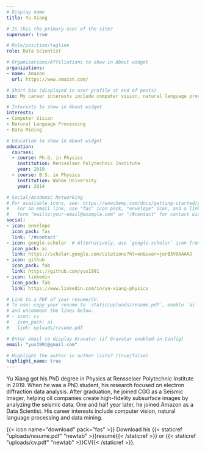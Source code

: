 ```yaml
---
# Display name
title: Yu Xiang

# Is this the primary user of the site?
superuser: true

# Role/position/tagline
role: Data Scientist

# Organizations/Affiliations to show in About widget
organizations:
- name: Amazon
  url: https://www.amazon.com/

# Short bio (displayed in user profile at end of posts)
bio: My career interests include computer vision, natural language processing and data mining.

# Interests to show in About widget
interests:
- Computer Vision
- Natural Language Processing
- Data Mining

# Education to show in About widget
education:
  courses:
  - course: Ph.D. in Physics
    institution: Rensselaer Polytechnic Institute
    year: 2019
  - course: B.S. in Physics
    institution: Wuhan University
    year: 2014

# Social/Academic Networking
# For available icons, see: https://wowchemy.com/docs/getting-started/page-builder/#icons
#   For an email link, use "fas" icon pack, "envelope" icon, and a link in the
#   form "mailto:your-email@example.com" or "/#contact" for contact widget.
social:
- icon: envelope
  icon_pack: fas
  link: '/#contact'
- icon: google-scholar  # Alternatively, use `google-scholar` icon from `ai` icon pack
  icon_pack: ai
  link: https://scholar.google.com/citations?hl=en&user=jurB3V0AAAAJ
- icon: github
  icon_pack: fab
  link: https://github.com/yux1991
- icon: linkedin
  icon_pack: fab
  link: https://www.linkedin.com/in/yu-xiang-physics

# Link to a PDF of your resume/CV.
# To use: copy your resume to `static/uploads/resume.pdf`, enable `ai` icons in `params.toml`, 
# and uncomment the lines below.
# - icon: cv
#   icon_pack: ai
#   link: uploads/resume.pdf

# Enter email to display Gravatar (if Gravatar enabled in Config)
email: "yux1991@gmail.com"

# Highlight the author in author lists? (true/false)
highlight_name: true
---
```


Yu Xiang got his PhD degree in Physics at Rensselaer Polytechnic Institute in 2019. When he was a PhD student, his research focused on electron diffraction data analysis. After graduation, he joined CGG as a Seismic Imager, helping oil companies create high-fidelity subsurface images by analyzing the seismic data. One and half year later, he joined Amazon as a Data Scientist. His career interests include computer vision, natural language processing and data mining.

{{< icon name="download" pack="fas" >}} Download his {{< staticref "uploads/resume.pdf" "newtab" >}}resumé{{< /staticref >}} or {{< staticref "uploads/cv.pdf" "newtab" >}}CV{{< /staticref >}}.
